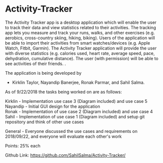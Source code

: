# Activity-Tracker
The Activity Tracker app is a desktop application which will enable the user to track their data and view statistics related to their activities. The tracking app lets you measure and track your runs, walks, and other exercises (e.g. aerobics, cross-country skiing, hiking, biking). Users of the application will be able to import their activities from smart watches/devices (e.g. Apple Watch, Fitbit, Garmin). The Activity Tracker application will provide the user with diverse statistics (e.g. calories used, heart rate, average speed, pace, dehydration, cumulative distance). The user (with permission) will be able to see activities of their friends. . 

The application is being developed by 
- Kirklin Taylor, Nayandip Banerjee, Ronak Parmar, and Sahil Salma.

As of 9/22/2018 the tasks being worked on are as follows:

Kirklin - Implementation use case 3 (Diagram included) and use case 5  
Nayandip - Initial GUI design for the application  
Ronak - Implementation of use case 2 (Diagram included) and use case 4  
Sahil - Implementation of use case 1 (Diagram included) and setup git repository and think of other use cases

General - Everyone discussed the use cases and requirements on 2018/09/22, and everyone will evaluate each other's work 

Points: 25% each

Github Link: https://github.com/SahilSalma/Activity-Tracker/
